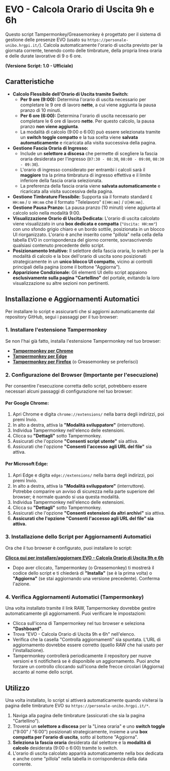 # EVO - Calcola Orario di Uscita 9h e 6h

Questo script Tampermonkey/Greasemonkey è progettato per il sistema di gestione delle presenze EVO (usato su `https://personale-unibo.hrgpi.it/`). Calcola automaticamente l'orario di uscita previsto per la giornata corrente, tenendo conto delle timbrature, della propria linea oraria e delle durate lavorative di 9 o 6 ore.

**(Versione Script: 1.0 - Ufficiale)**

## Caratteristiche

* **Calcolo Flessibile dell'Orario di Uscita tramite Switch:**
    * **Per 9 ore (9:00):** Determina l'orario di uscita necessario per completare le 9 ore di lavoro **nette**, a cui viene aggiunta la pausa pranzo di 10 minuti.
    * **Per 6 ore (6:00):** Determina l'orario di uscita necessario per completare le 6 ore di lavoro **nette**. Per questo calcolo, la pausa pranzo **non viene aggiunta**.
    * La modalità di calcolo (9:00 o 6:00) può essere selezionata tramite un **switch toggle compatto** e la tua scelta viene **salvata automaticamente** e ricaricata alla visita successiva della pagina.
* **Gestione Fascia Oraria di Ingresso:**
    * Include un **selettore a discesa** che permette di scegliere la fascia oraria desiderata per l'ingresso (`07:30 - 08:30`, `08:00 - 09:00`, `08:30 - 09:30`).
    * L'orario di ingresso considerato per entrambi i calcoli sarà il **maggiore** tra la prima timbratura di ingresso effettiva e il limite inferiore della fascia oraria selezionata.
    * La preferenza della fascia oraria viene **salvata automaticamente** e ricaricata alla visita successiva della pagina.
* **Gestione Timbrature Flessibile:** Supporta sia il formato standard `E HH:mm` / `U HH:mm` che il formato "Telelavoro" `E[HH:mm]` / `U[HH:mm]`.
* **Gestione Pausa Pranzo:** La pausa pranzo (10 minuti) viene aggiunta al calcolo solo nella modalità 9:00.
* **Visualizzazione Orario di Uscita Dedicata:** L'orario di uscita calcolato viene visualizzato in una **box dedicata e compatta** (`"Uscita: HH:mm"`) con uno sfondo grigio chiaro e un bordo sottile, posizionata in un blocco UI riorganizzato. L'orario è anche inserito come "pillola" nella cella della tabella EVO in corrispondenza del giorno corrente, sovrascrivendo qualsiasi contenuto precedente dello script.
* **Posizionamento Intuitivo:** Il selettore della fascia oraria, lo switch per la modalità di calcolo e la box dell'orario di uscita sono posizionati strategicamente in un **unico blocco UI compatto**, vicino ai controlli principali della pagina (come il bottone "Aggiorna").
* **Apparizione Condizionale:** Gli elementi UI dello script appaiono **esclusivamente sulla pagina "Cartellino"** del portale, evitando la loro visualizzazione su altre sezioni non pertinenti.

## Installazione e Aggiornamenti Automatici

Per installare lo script e assicurarti che si aggiorni automaticamente dal repository GitHub, segui i passaggi per il tuo browser:

### 1. Installare l'estensione Tampermonkey

Se non l'hai già fatto, installa l'estensione Tampermonkey nel tuo browser:

* **[Tampermonkey per Chrome](https://chrome.google.com/webstore/detail/tampermonkey/dhdgffkkebhmkfjojejmpbldmpobfkfo)**
* **[Tampermonkey per Edge](https://microsoftedge.microsoft.com/addons/detail/tampermonkey/iikmkjmpbldmmepgdkmfapfmccmocdkf)**
* **[Tampermonkey per Firefox](https://addons.mozilla.org/it/firefox/addon/tampermonkey/)** (o Greasemonkey se preferisci)

### 2. Configurazione del Browser (Importante per l'esecuzione)

Per consentire l'esecuzione corretta dello script, potrebbero essere necessari alcuni passaggi di configurazione nel tuo browser:

#### Per Google Chrome:

1. Apri Chrome e digita `chrome://extensions/` nella barra degli indirizzi, poi premi Invio.
2. In alto a destra, attiva la **"Modalità sviluppatore"** (interruttore).
3. Individua Tampermonkey nell'elenco delle estensioni.
4. Clicca su **"Dettagli"** sotto Tampermonkey.
5. Assicurati che l'opzione **"Consenti script utente"** sia attiva.
6. Assicurati che l'opzione **"Consenti l'accesso agli URL del file"** sia attiva.

#### Per Microsoft Edge:

1. Apri Edge e digita `edge://extensions/` nella barra degli indirizzi, poi premi Invio.
2. In alto a destra, attiva la **"Modalità sviluppatore"** (interruttore). Potrebbe comparire un avviso di sicurezza nella parte superiore del browser; è normale quando si usa questa modalità.
3. Individua Tampermonkey nell'elenco delle estensioni.
4. Clicca su **"Dettagli"** sotto Tampermonkey.
5. Assicurati che l'opzione **"Consenti estensioni da altri archivi"** sia attiva.
6. **Assicurati che l'opzione "Consenti l'accesso agli URL del file" sia attiva.**

### 3. Installazione dello Script per Aggiornamenti Automatici

Ora che il tuo browser è configurato, puoi installare lo script:

[**Clicca qui per installare/aggiornare EVO - Calcola Orario di Uscita 9h e 6h**](https://github.com/stefano-salvatore7/evo-exit-time-calculator-900_600/raw/refs/heads/main/evo-exit-time-calculator_900-600.user.js)

* Dopo aver cliccato, Tampermonkey (o Greasemonkey) ti mostrerà il codice dello script e ti chiederà di **"Installa"** (se è la prima volta) o **"Aggiorna"** (se stai aggiornando una versione precedente). Conferma l'azione.

### 4. Verifica Aggiornamenti Automatici (Tampermonkey)

Una volta installato tramite il link RAW, Tampermonkey dovrebbe gestire automaticamente gli aggiornamenti. Puoi verificare le impostazioni:

* Clicca sull'icona di Tampermonkey nel tuo browser e seleziona **"Dashboard"**.
* Trova "EVO - Calcola Orario di Uscita 9h e 6h" nell'elenco.
* Verifica che la casella "Controlla aggiornamenti" sia spuntata. L'URL di aggiornamento dovrebbe essere corretto (quello RAW che hai usato per l'installazione).
* Tampermonkey controllerà periodicamente il repository per nuove versioni e ti notificherà se è disponibile un aggiornamento. Puoi anche forzare un controllo cliccando sull'icona delle frecce circolari (Aggiorna) accanto al nome dello script.

## Utilizzo

Una volta installato, lo script si attiverà automaticamente quando visiterai la pagina delle timbrature EVO su `https://personale-unibo.hrgpi.it/*`.

1. Naviga alla pagina delle timbrature (assicurati che sia la pagina "Cartellino").
2. Troverai un **selettore a discesa** per la "Linea oraria" e uno **switch toggle** ("9:00" / "6:00") posizionati strategicamente, insieme a una **box compatta per l'orario di uscita**, sotto al bottone "Aggiorna".
3. **Seleziona la fascia oraria** desiderata dal selettore e la **modalità di calcolo** desiderata (9:00 o 6:00) tramite lo switch.
4. L'orario di uscita calcolato apparirà automaticamente nella box dedicata e anche come "pillola" nella tabella in corrispondenza della data corrente.
